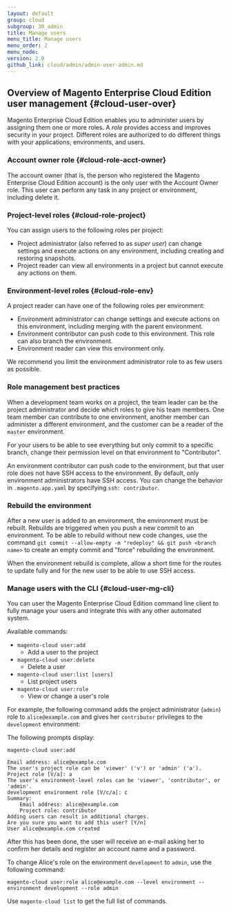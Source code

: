 ```yaml
---
layout: default
group: cloud
subgroup: 30_admin
title: Manage users
menu_title: Manage users
menu_order: 2
menu_node: 
version: 2.0
github_link: cloud/admin/admin-user-admin.md
---
```


## Overview of Magento Enterprise Cloud Edition user management {#cloud-user-over}
Magento Enterprise Cloud Edition enables you to administer users by assigning them one or more roles. A *role* provides access and
improves security in your project. Different roles are authorized to do different things with your applications, environments, and users. 

### Account owner role {#cloud-role-acct-owner}
The account owner (that is, the person who registered the Magento Enterprise Cloud Edition account) is the only user with the Account Owner role. This user can perform any task in any project or environment, including delete it.

### Project-level roles {#cloud-role-project}
You can assign users to the following roles per project:

-   Project administrator (also referred to as *super user*) can change settings and execute actions on any environment, including creating and restoring snapshots.
-   Project reader can view all environments in a project but cannot execute any actions on them.

### Environment-level roles {#cloud-role-env}
A project reader can have one of the following roles per environment:

-   Environment administrator can
    change settings and execute actions on this environment, including merging with the parent environment.
-   Environment contributor can push
    code to this environment. This role can also branch the environment.
-   Environment reader can view this environment only.

<div class="bs-callout bs-callout-info" id="info">
  <p>We recommend you limit the environment administrator role to as few users as possible.</p>
</div>

### Role management best practices
When a development team works on a project, the team leader can be the
project administrator and decide which roles to give his team members.
One team member can contribute to one environment, another member can
administer a different environment, and the customer can be a reader of
the `master` environment.

For your users to be able to see everything but only
commit to a specific branch, change their permission level on that
environment to "Contributor".


<div class="bs-callout bs-callout-warning">
    <p>An environment contributor can push code to the environment, but that user role does not have SSH access to the environment. By default, only environment administrators have SSH access. You can change the behavior in <code>.magento.app.yaml</code> by specifying <code>ssh: contributor</code>.</p>
</div>


### Rebuild the environment
After a new user is added to an environment, the environment must be rebuilt. Rebuilds
are triggered when you push a new commit to an environment.
To be able to rebuild without new code changes, use the command
`git commit --allow-empty -m "redeploy" && git push <branch name>`
to create an empty commit and "force" rebuilding the environment.

When the environment rebuild is complete, allow a short time for the routes to 
update fully and for the new user to be able to use SSH access.

### Manage users with the CLI {#cloud-user-mg-cli}
You can user the Magento Enterprise Cloud Edition command line client to fully manage your users
and integrate this with any other automated system.

Available commands:

* `magento-cloud user:add`
  * Add a user to the project
* `magento-cloud user:delete`
  * Delete a user
* `magento-cloud user:list [users]`
  * List project users
* `magento-cloud user:role`
  * View or change a user's role

For example, the following command adds the project administrator (`admin`) role to `alice@example.com` and gives her `contributor` privileges to the `development` environment:

The following prompts display:

	magento-cloud user:add

	Email address: alice@example.com
	The user's project role can be 'viewer' ('v') or 'admin' ('a').
	Project role [V/a]: a
	The user's environment-level roles can be 'viewer', 'contributor', or 'admin'.
	development environment role [V/c/a]: c
	Summary:
	    Email address: alice@example.com
	    Project role: contributor
	Adding users can result in additional charges.
	Are you sure you want to add this user? [Y/n]
	User alice@example.com created

After this has been done, the user will receive an e-mail asking her to confirm
her details and register an account name and a password.

To change Alice's role on the environment `development` to `admin`, use the following command:

	magento-cloud user:role alice@example.com --level environment --environment development --role admin

Use `magento-cloud list` to get the full list of commands.
